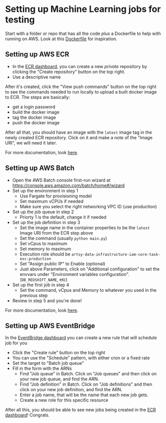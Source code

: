 # Setting up Machine Learning jobs for testing

Start with a folder or repo that has all the code *plus* a Dockerfile to help with running on AWS. Look at this [Dockerfile](https://github.com/artsy/entropy/blob/main/entropy/homefeed-artwork-reco/Dockerfile) for inspiration.

## Setting up AWS ECR
- In the [ECR dashboard](https://console.aws.amazon.com/ecr/repositories), you can create a new *private* repository by clicking the "Create repository" button on the top right.
- Use a descriptive name

After it's created, click the "View push commands" button on the top right to see the commands needed to run locally to upload a built docker image to ECR.
The steps are basically:
- get a login password
- build the docker image
- tag the docker image
- push the docker image

After all that, you should have an image with the `latest` image tag in the newly created ECR repository. Click on it and make a note of the "Image URI", we will need it later.

For more documentation, look [here](https://docs.aws.amazon.com/AmazonECR/latest/userguide/repository-create.html).

## Setting up AWS Batch
- Open the AWS Batch console first-run wizard at https://console.aws.amazon.com/batch/home#/wizard
- Set up the environment in step 1
  - Use Fargate for provisioning model
  - Set maximum vCPUs if needed
  - Make sure you select the right networking VPC ID (use production)
- Set up the job queue in step 2
  - Priorty 1 is the default, change it if needed
- Set up the job definition in step 3
  - Set the image name in the container properties to be the `latest` Image URI from the ECR step above
  - Set the command (usually `python main.py`)
  - Set vCpus to maximum
  - Set memory to maximum
  - Execution role should be `artsy-data-infrastructure-iam-core-task-exc-production`
  - Set "Assign public IP" to Enable (optional)
  - Just above Parameters, click on "Additional configuration" to set the envvars under "Environment variables configuration". (`DB_REDSHIFT_NAME`, etc)
- Set up the first job in step 4
  - Set the command, vCpus and Memory to whatever you used in the previous step
- Review in step 5 and you're done!

For more documentation, look [here](https://docs.aws.amazon.com/batch/latest/userguide/Batch_GetStarted.html).

## Setting up AWS EventBridge
In the [EventBridge dashboard](https://console.aws.amazon.com/events/home?region=us-east-1#/rules) you can create a new rule that will schedule job for you
- Click the "Create rule" button on the top right
- You can use the "Schedule" pattern, with either cron or a fixed rate
- Set the target to "Batch job queue"
- Fill in the form with the ARNs
  - Find "Job queue" in Batch. Click on "Job queues" and then click on your new job queue, and find the ARN.
  - Find "Job definition" in Batch. Click on "Job definitions" and then click on your new job definition, and find the ARN.
  - Enter a job name, that will be the name that each new job gets.
  - Create a new role for this specific resource

After all this, you should be able to see new jobs being created in the [ECR dashboard](https://console.aws.amazon.com/batch/home?region=us-east-1#dashboard)! Congrats.

